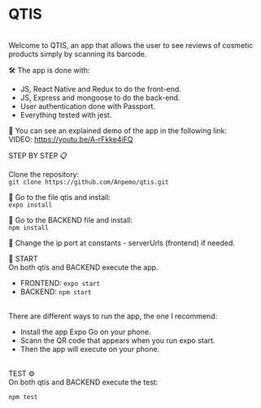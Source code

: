 <h1>QTIS</h1>
<br/>
Welcome to QTIS, an app that allows the user to see reviews of cosmetic products simply by scanning its barcode. 

🛠️ The app is done with:

- JS, React Native and Redux to do the front-end. 
- JS, Express and mongoose to do the back-end.
- User authentication done with Passport.
- Everything tested with jest.

📌 You can see an explained demo of the app in the following link:<br/>
VIDEO: https://youtu.be/A-rFkke4iFQ

STEP BY STEP 📋<br/>

Clone the repository:<br/>
```git clone https://github.com/Anpemo/qtis.git```

🔧 Go to the file qtis and install:<br/>
```expo install```

🔧 Go to the BACKEND file and install:<br/>
```npm install```

🔧 Change the ip port at constants - serverUrls (frontend) if needed.

🚀 START<br/>
On both qtis and BACKEND execute the app. 
- FRONTEND: ```expo start```
- BACKEND: ```npm start```
<br/>
There are different ways to run the app, the one I recommend:

- Install the app Expo Go on your phone. 
- Scann the QR code that appears when you run expo start. 
- Then the app will execute on your phone.
<br/>
TEST ⚙️<br/>
On both qtis and BACKEND execute the test: <br/>

```npm test```
